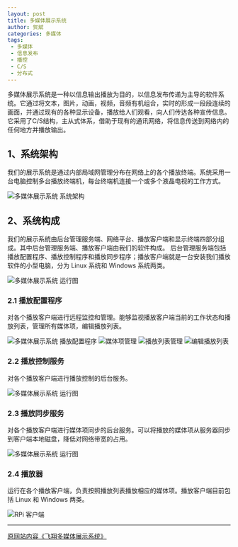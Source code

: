 ```yaml
---
layout: post
title: 多媒体展示系统
author: 贺斌
categories: 多媒体
tags:
 - 多媒体
 - 信息发布
 - 播控
 - C/S
 - 分布式
---
```



多媒体展示系统是一种以信息输出播放为目的，以信息发布传递为主导的软件系统。它通过将文本，图片，动画，视频，音频有机组合，实时的形成一段段连续的画面，并通过现有的各种显示设备，播放给人们观看，向人们传达各种宣传信息。它采用了C/S结构，主从式体系，借助于现有的通讯网络，将信息传送到网络内的任何地方并播放输出。

## 1、系统架构
我们的展示系统是通过内部局域网管理分布在网络上的各个播放终端。系统采用一台电脑控制多台播放终端机，每台终端机连接一个或多个液晶电视的工作方式。

<img src="/images/飞翔多媒体展示系统-SystemArchitecture.png" alt="多媒体展示系统 系统架构" />

## 2、系统构成
我们的展示系统由后台管理服务端、网络平台、播放客户端和显示终端四部分组成。其中后台管理服务端、播放客户端由我们的软件构成。 后台管理服务端包括播放配置程序、播放控制程序和播放同步程序；播放客户端就是一台安装我们播放软件的小型电脑，分为 Linux 系统和 Windows 系统两类。

<img src="/images/飞翔多媒体展示系统-运行图.png" alt="多媒体展示系统 运行图" />

### 2.1 播放配置程序

对各个播放客户端进行远程监控和管理。能够监视播放客户端当前的工作状态和播放列表，管理所有媒体项，编辑播放列表。

<img src="/images/飞翔多媒体展示系统-PlayConfig_Main.png" alt="多媒体展示系统 播放配置程序" />

<img src="/images/飞翔多媒体展示系统-PlayConfig_MediaManager.png" alt="媒体项管理" />

<img src="/images/飞翔多媒体展示系统-PlayConfig_PlaylistManager.png" alt="播放列表管理" />

<img src="/images/飞翔多媒体展示系统-PlayConfig_PlaylistDetail.png" alt="编辑播放列表" />

### 2.2 播放控制服务

对各个播放客户端进行播放控制的后台服务。

<img src="/images/飞翔多媒体展示系统-PlayCtrlSrv_Main.png" alt="多媒体展示系统 运行图" />

### 2.3 播放同步服务

对各个播放客户端进行媒体项同步的后台服务。可以将播放的媒体项从服务器同步到客户端本地磁盘，降低对网络带宽的占用。

<img src="/images/飞翔多媒体展示系统-PlaySyncSrv_Main.png" alt="多媒体展示系统 运行图" />

### 2.4 播放器

运行在各个播放客户端，负责按照播放列表播放相应的媒体项。播放客户端目前包括 Linux 和 Windows 两类。

<img src="/images/飞翔多媒体展示系统-RPi_Client.jpg" alt="RPi 客户端" />

---

[原网站内容《飞翔多媒体展示系统》][MediaDisplaySys]


[MediaDisplaySys]: /images/飞翔多媒体展示系统.png
